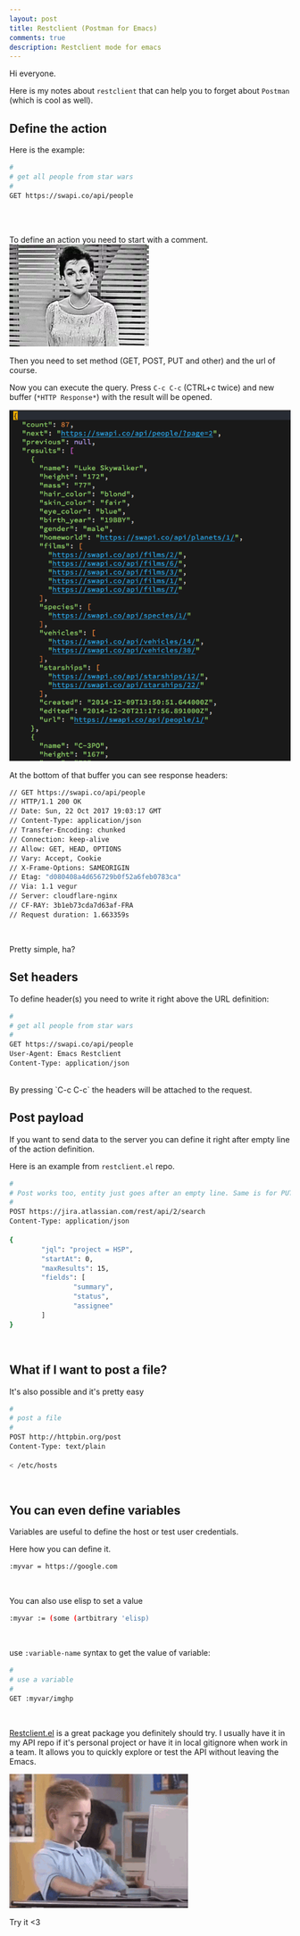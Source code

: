 ```yaml
---
layout: post
title: Restclient (Postman for Emacs)
comments: true
description: Restclient mode for emacs
---
```


Hi everyone.

Here is my notes about `restclient` that can help you to forget about `Postman` (which is cool as well).

Define the action
-----------------
Here is the example:

```bash
#
# get all people from star wars
#
GET https://swapi.co/api/people
```
<br/>
<br/>

To define an action you need to start with a comment.
<img src="/assets/img/hm.webp"/>

Then you need to set method (GET, POST, PUT and other) and the url of course.

Now you can execute the query. Press `C-c C-c` (CTRL+c twice) and new buffer (`*HTTP Response*`) with the result will be opened.

<a target="_blank" href="/assets/img/restclient-output1.png"><img alt="restclient output" src="/assets/img/restclient-output1.png" width="550px"/></a>

At the bottom of that buffer you can see response headers:

```bash
// GET https://swapi.co/api/people
// HTTP/1.1 200 OK
// Date: Sun, 22 Oct 2017 19:03:17 GMT
// Content-Type: application/json
// Transfer-Encoding: chunked
// Connection: keep-alive
// Allow: GET, HEAD, OPTIONS
// Vary: Accept, Cookie
// X-Frame-Options: SAMEORIGIN
// Etag: "d080408a4d656729b0f52a6feb0783ca"
// Via: 1.1 vegur
// Server: cloudflare-nginx
// CF-RAY: 3b1eb73cda7d63af-FRA
// Request duration: 1.663359s

```
<br/>

Pretty simple, ha?

Set headers
-----------
To define header(s) you need to write it right above the URL definition:

```bash
#
# get all people from star wars
#
GET https://swapi.co/api/people
User-Agent: Emacs Restclient
Content-Type: application/json
```
<br/>
By pressing `C-c C-c` the headers will be attached to the request.

Post payload
------------

If you want to send data to the server you can define it right after empty line of the action definition.

Here is an example from `restclient.el` repo.

```bash
#
# Post works too, entity just goes after an empty line. Same is for PUT.
#
POST https://jira.atlassian.com/rest/api/2/search
Content-Type: application/json

{
        "jql": "project = HSP",
        "startAt": 0,
        "maxResults": 15,
        "fields": [
                "summary",
                "status",
                "assignee"
        ]
}
```
<br/>

What if I want to post a file?
------------------------------

It's also possible and it's pretty easy


```bash
#
# post a file
#
POST http://httpbin.org/post
Content-Type: text/plain

< /etc/hosts
```
<br/>

You can even define variables
-----------------------------

Variables are useful to define the host or test user credentials.

Here how you can define it.

```bash
:myvar = https://google.com
```
<br/>

You can also use elisp to set a value

```bash
:myvar := (some (artbitrary 'elisp)
```
<br/>

use `:variable-name` syntax to get the value of variable:

```bash
#
# use a variable
#
GET :myvar/imghp
```

<br/>

<a target="_blank" href="https://github.com/pashky/restclient.el">Restclient.el</a> is a great package you definitely should try.
I usually have it in my API repo if it's personal project or have it in local gitignore when work in a team.
It allows you to quickly explore or test the API without leaving the Emacs.

<img src="/assets/img/thumb-up.gif"/>

Try it <3

